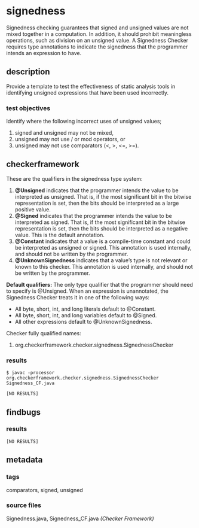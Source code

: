 # signedness
Signedness checking guarantees that signed and unsigned values are not mixed together 
in a computation. In addition, it should prohibit meaningless operations, such as 
division on an unsigned value. A Signedness Checker requires type annotations to indicate 
the signedness that the programmer intends an expression to have.

## description
Provide a template to test the effectiveness of static analysis tools in identifying 
unsigned expressions that have been used incorrectly.

### test objectives
Identify where the following incorrect uses of unsigned values;
1. signed and unsigned may not be mixed,
2. unsigned may not use / or mod operators, or
3. unsigned may not use comparators (<, >, <=, >=).

## checkerframework
These are the qualifiers in the signedness type system:
1. **@Unsigned** indicates that the programmer intends the value to be interpreted as 
unsigned. That is, if the most significant bit in the bitwise representation is set, then 
the bits should be interpreted as a large positive value.
2. **@Signed** indicates that the programmer intends the value to be interpreted as 
signed. That is, if the most significant bit in the bitwise representation is set, then 
the bits should be interpreted as a negative value. This is the default annotation.
3. **@Constant** indicates that a value is a compile-time constant and could be 
interpreted as unsigned or signed. This annotation is used internally, and should not be 
written by the programmer.
4. **@UnknownSignedness** indicates that a value’s type is not relevant or known to this 
checker. This annotation is used internally, and should not be written by the programmer.

**Default qualifiers:** The only type qualifier that the programmer should need to 
specify is @Unsigned. When an expression is unannotated, the Signedness Checker treats it 
in one of the following ways:
* All byte, short, int, and long literals default to @Constant.
* All byte, short, int, and long variables default to @Signed.
* All other expressions default to @UnknownSignedness.

Checker fully qualified names:
1. org.checkerframework.checker.signedness.SignednessChecker

### results

```
$ javac -processor org.checkerframework.checker.signedness.SignednessChecker Signedness_CF.java 

[NO RESULTS]
```

## findbugs

### results

```
[NO RESULTS]
```

## metadata

### tags
comparators, signed, unsigned

### source files
Signedness.java, Signedness_CF.java _(Checker Framework)_
